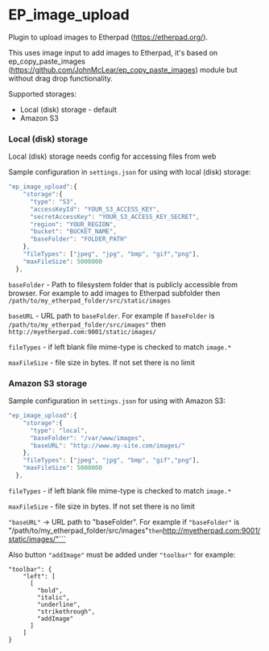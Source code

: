 # EP_image_upload

Plugin to upload images to Etherpad (https://etherpad.org/).

This uses image input to add images to Etherpad, it's based on ep_copy_paste_images (https://github.com/JohnMcLear/ep_copy_paste_images) module but without drag drop functionality.

Supported storages:

- Local (disk) storage - default
- Amazon S3 

### Local (disk) storage

Local (disk) storage needs config for accessing files from web

Sample configuration in `settings.json` for using with local (disk) storage:
``` javascript
"ep_image_upload":{
    "storage":{
      "type": "S3",
      "accessKeyId": "YOUR_S3_ACCESS_KEY",
      "secretAccessKey": "YOUR_S3_ACCESS_KEY_SECRET",
      "region": "YOUR_REGION",
      "bucket": "BUCKET_NAME",
      "baseFolder": "FOLDER_PATH"
    },
    "fileTypes": ["jpeg", "jpg", "bmp", "gif","png"],
    "maxFileSize": 5000000
  },
```

`baseFolder` - Path to filesystem folder that is publicly accessible from browser. For example to add images to Etherpad subfolder then `/path/to/my_etherpad_folder/src/static/images`

`baseURL` - URL path to `baseFolder`. For example if `baseFolder` is `/path/to/my_etherpad_folder/src/images"` then `http://myetherpad.com:9001/static/images/`

`fileTypes` - if left blank file mime-type is checked to match `image.*`

`maxFileSize` - file size in bytes. If not set there is no limit


### Amazon S3 storage

Sample configuration in `settings.json` for using with Amazon S3:

``` javascript
"ep_image_upload":{
    "storage":{
      "type": "local",
      "baseFolder": "/var/www/images",
      "baseURL": "http://www.my-site.com/images/"
    },
    "fileTypes": ["jpeg", "jpg", "bmp", "gif","png"],
    "maxFileSize": 5000000 
  },
```

`fileTypes` - if left blank file mime-type is checked to match `image.*`

`maxFileSize` - file size in bytes. If not set there is no limit

```"baseURL"``` -> URL path to "baseFolder". For example if ```"baseFolder"``` is "/path/to/my_etherpad_folder/src/images"``` then ```http://myetherpad.com:9001/static/images/"``` 

Also button ```"addImage"``` must be added under ```"toolbar"```
for example:

```
"toolbar": {
    "left": [
      [
        "bold",
        "italic",
        "underline",
        "strikethrough",
        "addImage"
      ]
    ]
}
```
